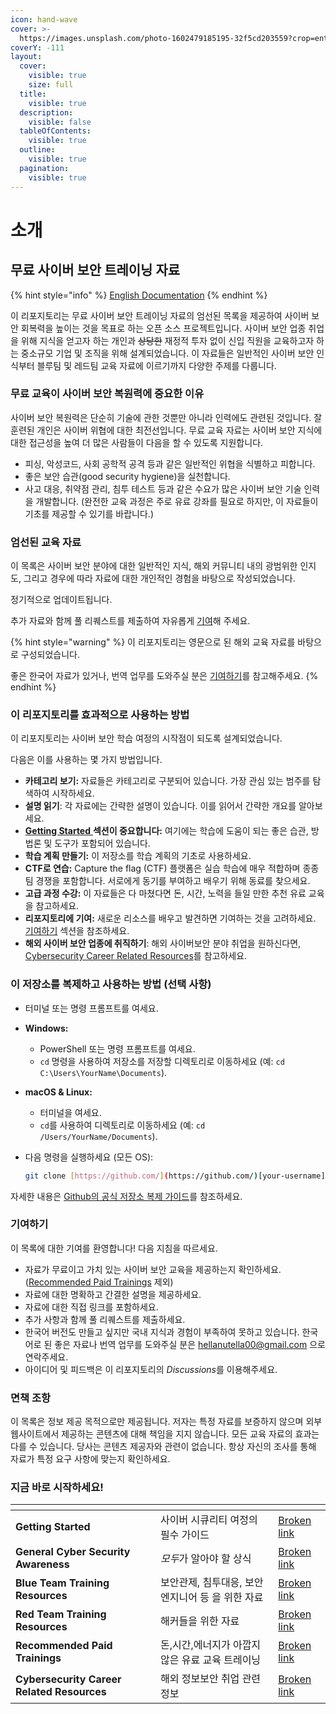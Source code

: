 ```yaml
---
icon: hand-wave
cover: >-
  https://images.unsplash.com/photo-1602479185195-32f5cd203559?crop=entropy&cs=srgb&fm=jpg&ixid=M3wxOTcwMjR8MHwxfHNlYXJjaHwxMHx8c291dGglMjBrb3JlYXxlbnwwfHx8fDE3MzkyNjMzNDJ8MA&ixlib=rb-4.0.3&q=85
coverY: -111
layout:
  cover:
    visible: true
    size: full
  title:
    visible: true
  description:
    visible: false
  tableOfContents:
    visible: true
  outline:
    visible: true
  pagination:
    visible: true
---
```


# 소개

## 무료 사이버 보안 트레이닝 자료

{% hint style="info" %}
[English Documentation](./)
{% endhint %}

이 리포지토리는 무료 사이버 보안 트레이닝 자료의 엄선된 목록을 제공하여 사이버 보안 회복력을 높이는 것을 목표로 하는 오픈 소스 프로젝트입니다. 사이버 보안 업종 취업을 위해 지식을 얻고자 하는 개인과 ~~상당한~~ 재정적 투자 없이 신입 직원을 교육하고자 하는 중소규모 기업 및 조직을 위해 설계되었습니다. 이 자료들은 일반적인 사이버 보안 인식부터 블루팀 및 레드팀 교육 자료에 이르기까지 다양한 주제를 다룹니다.

### 무료 교육이 사이버 보안 복원력에 중요한 이유

사이버 보안 복원력은 단순히 기술에 관한 것뿐만 아니라 인력에도 관련된 것입니다. 잘 훈련된 개인은 사이버 위협에 대한 최전선입니다. 무료 교육 자료는 사이버 보안 지식에 대한 접근성을 높여 더 많은 사람들이 다음을 할 수 있도록 지원합니다.

* 피싱, 악성코드, 사회 공학적 공격 등과 같은 일반적인 위협을 식별하고 피합니다.
* 좋은 보안 습관(good security hygiene)을 실천합니다.
* 사고 대응, 취약점 관리, 침투 테스트 등과 같은 수요가 많은 사이버 보안 기술 인력을 개발합니다. (완전한 교육 과정은 주로 유료 강좌를 필요로 하지만, 이 자료들이 기초를 제공할 수 있기를 바랍니다.)

### 엄선된 교육 자료

이 목록은 사이버 보안 분야에 대한 일반적인 지식, 해외 커뮤니티 내의 광범위한 인지도, 그리고 경우에 따라 자료에 대한 개인적인 경험을 바탕으로 작성되었습니다.&#x20;

정기적으로 업데이트됩니다.&#x20;

추가 자료와 함께 풀 리퀘스트를 제출하여 자유롭게 [기여](readme-1.md#undefined-5)해 주세요.

{% hint style="warning" %}
이  리포지토리는 영문으로 된 해외 교육 자료를 바탕으로 구성되었습니다. &#x20;

좋은 한국어 자료가 있거나, 번역 업무를 도와주실 분은 [기여하기](readme-1.md#undefined-5)를 참고해주세요.
{% endhint %}

### 이 리포지토리를 효과적으로 사용하는 방법&#x20;

이 리포지토리는 사이버 보안 학습 여정의 시작점이 되도록 설계되었습니다.&#x20;

다음은 이를 사용하는 몇 가지 방법입니다.&#x20;

* **카테고리 보기:** 자료들은 카테고리로 구분되어 있습니다. 가장 관심 있는 범주를 탐색하여 시작하세요.&#x20;
* **설명 읽기**: 각 자료에는 간략한 설명이 있습니다. 이를 읽어서 간략한 개요를 알아보세요.&#x20;
* [**Getting Started** ](broken-reference)**섹션이 중요합니다:** 여기에는 학습에 도움이 되는 좋은 습관, 방법론 및 도구가 포함되어 있습니다.&#x20;
* **학습 계획 만들기:** 이 저장소를 학습 계획의 기초로 사용하세요.&#x20;
* **CTF로 연습:** Capture the flag (CTF) 플랫폼은 실습 학습에 매우 적합하며 종종 팀 경쟁을 포함합니다. 서로에게 동기를 부여하고 배우기 위해 동료를 찾으세요.&#x20;
* **고급 과정 수강:** 이 자료들은 다 마쳤다면 돈, 시간, 노력을 들일 만한 추천 유료 교육을 참고하세요.&#x20;
* **리포지토리에 기여:** 새로운 리소스를 배우고 발견하면 기여하는 것을 고려하세요. [기여하기](readme-1.md#undefined-5) 섹션을 참조하세요.&#x20;
* **해외 사이버 보안 업종에 취직하기**: 해외 사이버보안 분야 취업을 원하신다면, [Cybersecurity Career Related Resources](broken-reference)를 참고하세요.

### 이 저장소를 복제하고 사용하는 방법 (선택 사항)

* 터미널 또는 명령 프롬프트를 여세요.
* **Windows:**
  * PowerShell 또는 명령 프롬프트를 여세요.
  * `cd` 명령을 사용하여 저장소를 저장할 디렉토리로 이동하세요 (예: `cd C:\Users\YourName\Documents`).
* **macOS & Linux:**
  * 터미널을 여세요.
  * `cd`를 사용하여 디렉토리로 이동하세요 (예: `cd /Users/YourName/Documents`).
*   다음 명령을 실행하세요 (모든 OS):

    ```bash
    git clone [https://github.com/](https://github.com/)[your-username]/[repository-name].git
    ```

자세한 내용은 [Github의 공식 저장소 복제 가이드](https://docs.github.com/en/repositories/creating-and-managing-repositories/cloning-a-repository)를 참조하세요.

### 기여하기

이 목록에 대한 기여를 환영합니다! 다음 지침을 따르세요.

* 자료가 무료이고 가치 있는 사이버 보안 교육을 제공하는지 확인하세요. ([Recommended Paid Trainings](broken-reference) 제외)
* 자료에 대한 명확하고 간결한 설명을 제공하세요.
* 자료에 대한 직접 링크를 포함하세요.
* 추가 사항과 함께 풀 리퀘스트를 제출하세요.
* 한국어 버전도 만들고 싶지만 국내 지식과 경험이 부족하여 못하고 있습니다. 한국어로 된 좋은 자료나 번역 업무를 도와주실 분은 [hellanutella00@gmail.com](https://app.gitbook.com/u/mtfgfsWtRFarO3zFVoPmDvo2osx1) 으로 연락주세요.
* 아이디어 및 피드백은 이 리포지토리의 _Discussion&#x73;_&#xB97C; 이용해주세요.

### 면책 조항

이 목록은 정보 제공 목적으로만 제공됩니다. 저자는 특정 자료를 보증하지 않으며 외부 웹사이트에서 제공하는 콘텐츠에 대해 책임을 지지 않습니다. 모든 교육 자료의 효과는 다를 수 있습니다. 당사는 콘텐츠 제공자와 관련이 없습니다. 항상 자신의 조사를 통해 자료가 특정 요구 사항에 맞는지 확인하세요.

### 지금 바로 시작하세요!

<table data-view="cards"><thead><tr><th></th><th></th><th data-hidden data-card-target data-type="content-ref"></th></tr></thead><tbody><tr><td><strong>Getting Started</strong></td><td>사이버 시큐리티 여정의 필수 가이드</td><td><a href="broken-reference">Broken link</a></td></tr><tr><td><strong>General Cyber Security Awareness</strong></td><td><em>모두</em>가 알아야 할 상식</td><td><a href="broken-reference">Broken link</a></td></tr><tr><td><strong>Blue Team Training Resources</strong></td><td>보안관제, 침투대응, 보안 엔지니어 등 을 위한 자료</td><td><a href="broken-reference">Broken link</a></td></tr><tr><td><strong>Red Team Training Resources</strong></td><td>해커들을 위한 자료</td><td><a href="broken-reference">Broken link</a></td></tr><tr><td><strong>Recommended Paid Trainings</strong></td><td>돈,시간,에너지가 아깝지 않은 유료 교육 트레이닝</td><td><a href="broken-reference">Broken link</a></td></tr><tr><td><strong>Cybersecurity Career Related Resources</strong></td><td>해외 정보보안 취업 관련 정보</td><td><a href="broken-reference">Broken link</a></td></tr></tbody></table>

